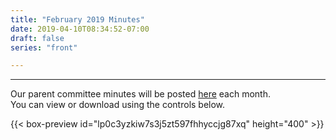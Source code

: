 ```yaml
---
title: "February 2019 Minutes"
date: 2019-04-10T08:34:52-07:00
draft: false
series: "front"

---
```


---

Our parent committee minutes will be posted [here](minutes) each month.  
You can view or download using the controls below.  

{{< box-preview id="lp0c3yzkiw7s3j5zt597fhhyccjg87xq" height="400" >}}


